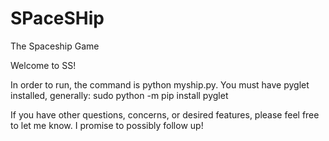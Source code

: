 # SPaceSHip
The Spaceship Game

Welcome to SS!

In order to run, the command is python myship.py.
You must have pyglet installed, generally: sudo python -m pip install pyglet

If you have other questions, concerns, or desired features, please feel free to let me know. I promise to possibly follow up!
